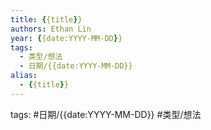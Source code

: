 ```yaml
---
title: {{title}}
authors: Ethan Lin
year: {{date:YYYY-MM-DD}}
tags:
  - 类型/想法  
  - 日期/{{date:YYYY-MM-DD}} 
alias:
  - {{title}}
---
```



tags: #日期/{{date:YYYY-MM-DD}} #类型/想法 

